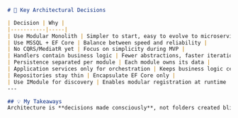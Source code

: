 ﻿```markdown
# 📘 Key Architectural Decisions

| Decision | Why |
|-----------|-----|
| Use Modular Monolith | Simpler to start, easy to evolve to microservices |
| Use MSSQL + EF Core | Balance between speed and reliability |
| No CQRS/MediatR yet | Focus on simplicity during MVP |
| Handlers contain business logic | Fewer abstractions, faster iteration |
| Persistence separated per module | Each module owns its data |
| Application services only for orchestration | Keeps business logic centralized |
| Repositories stay thin | Encapsulate EF Core only |
| Use IModule for discovery | Enables modular registration at runtime | 
---

## 💡 My Takeaways
Architecture is **decisions made consciously**, not folders created blindly.